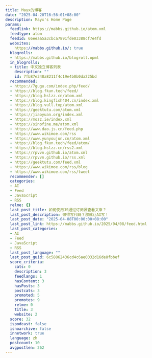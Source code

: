 ```yaml
---
title: Mayx的博客
date: "2025-04-20T16:56:01+08:00"
description: Mayx's Home Page
params:
  feedlink: https://mabbs.github.io/atom.xml
  feedtype: atom
  feedid: 66eeaa5a3cbca7891fde03388cf7e4fd
  websites:
    https://mabbs.github.io/: true
  blogrolls:
  - https://mabbs.github.io/blogroll.opml
  in_blogrolls:
  - title: 中文独立博客列表
    description: ""
    id: 7fb87e348a8211f4c19e4b0b0da225bd
  recommended:
  - https://7gugu.com/index.php/feed/
  - https://blog.fkun.tech/feed/
  - https://blog.hslzz.cn/atom.xml
  - https://blog.kingfish404.cn/index.xml
  - https://blog.vull.top/atom.xml
  - https://geektutu.com/atom.xml
  - https://jiaoyuan.org/index.xml
  - https://mozz.ie/index.xml
  - https://sinofine.me/atom.xml
  - https://www.dao.js.cn/feed.php
  - https://www.wikimoe.com/rss
  - https://www.yunyoujun.cn/atom.xml
  - https://blog.fkun.tech/feed/atom/
  - https://blog.hslzz.cn/rss2.xml
  - https://rpvvn.github.io/atom.xml
  - https://rpvvn.github.io/rss.xml
  - https://geektutu.com/feed.xml
  - https://www.wikimoe.com/rss/blog
  - https://www.wikimoe.com/rss/tweet
  recommender: []
  categories:
  - AI
  - Feed
  - JavaScript
  - RSS
  relme: {}
  last_post_title: 如何使用JS通过订阅源查看文章？
  last_post_description: 懒得写代码？那就让AI写！
  last_post_date: "2025-04-08T00:00:00+08:00"
  last_post_link: https://mabbs.github.io/2025/04/08/feed.html
  last_post_categories:
  - AI
  - Feed
  - JavaScript
  - RSS
  last_post_language: ""
  last_post_guid: 6c58862436cd4c6ae0032d16de8fbbef
  score_criteria:
    cats: 0
    description: 3
    feedlangs: 1
    hasContent: 3
    hasPosts: 3
    postcats: 3
    promoted: 5
    promotes: 9
    relme: 0
    title: 3
    website: 2
  score: 32
  ispodcast: false
  isnoarchive: false
  innetwork: true
  language: zh
  postcount: 10
  avgpostlen: 262
---
```

